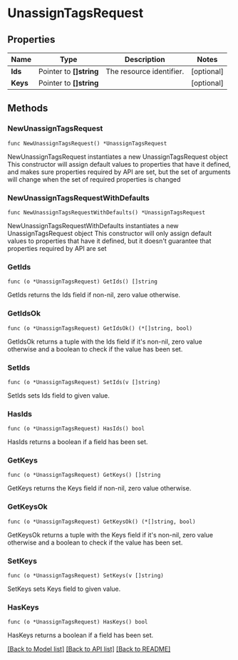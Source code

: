# UnassignTagsRequest

## Properties

Name | Type | Description | Notes
------------ | ------------- | ------------- | -------------
**Ids** | Pointer to **[]string** | The resource identifier. | [optional] 
**Keys** | Pointer to **[]string** |  | [optional] 

## Methods

### NewUnassignTagsRequest

`func NewUnassignTagsRequest() *UnassignTagsRequest`

NewUnassignTagsRequest instantiates a new UnassignTagsRequest object
This constructor will assign default values to properties that have it defined,
and makes sure properties required by API are set, but the set of arguments
will change when the set of required properties is changed

### NewUnassignTagsRequestWithDefaults

`func NewUnassignTagsRequestWithDefaults() *UnassignTagsRequest`

NewUnassignTagsRequestWithDefaults instantiates a new UnassignTagsRequest object
This constructor will only assign default values to properties that have it defined,
but it doesn't guarantee that properties required by API are set

### GetIds

`func (o *UnassignTagsRequest) GetIds() []string`

GetIds returns the Ids field if non-nil, zero value otherwise.

### GetIdsOk

`func (o *UnassignTagsRequest) GetIdsOk() (*[]string, bool)`

GetIdsOk returns a tuple with the Ids field if it's non-nil, zero value otherwise
and a boolean to check if the value has been set.

### SetIds

`func (o *UnassignTagsRequest) SetIds(v []string)`

SetIds sets Ids field to given value.

### HasIds

`func (o *UnassignTagsRequest) HasIds() bool`

HasIds returns a boolean if a field has been set.

### GetKeys

`func (o *UnassignTagsRequest) GetKeys() []string`

GetKeys returns the Keys field if non-nil, zero value otherwise.

### GetKeysOk

`func (o *UnassignTagsRequest) GetKeysOk() (*[]string, bool)`

GetKeysOk returns a tuple with the Keys field if it's non-nil, zero value otherwise
and a boolean to check if the value has been set.

### SetKeys

`func (o *UnassignTagsRequest) SetKeys(v []string)`

SetKeys sets Keys field to given value.

### HasKeys

`func (o *UnassignTagsRequest) HasKeys() bool`

HasKeys returns a boolean if a field has been set.


[[Back to Model list]](../README.md#documentation-for-models) [[Back to API list]](../README.md#documentation-for-api-endpoints) [[Back to README]](../README.md)


